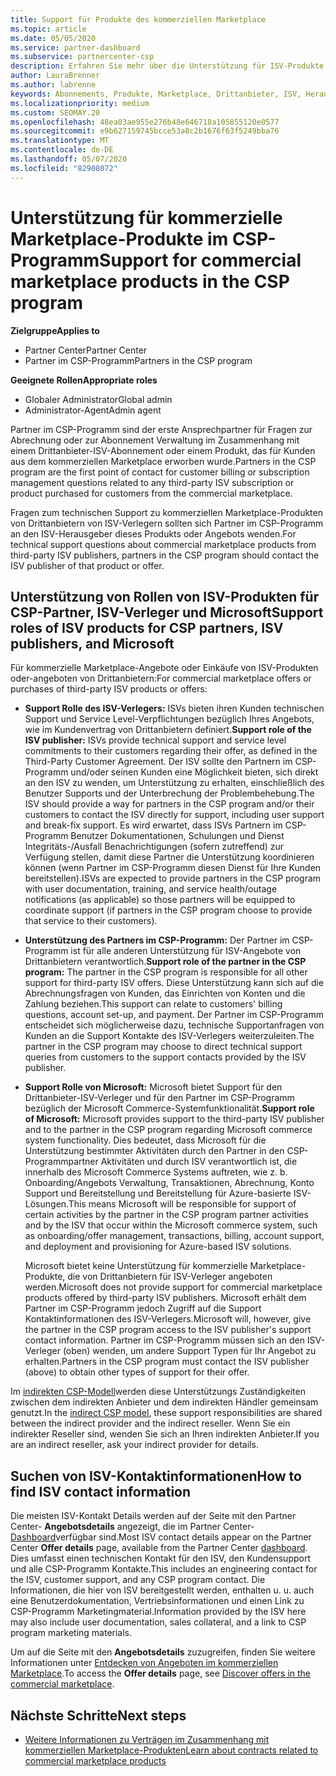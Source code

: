 ```yaml
---
title: Support für Produkte des kommerziellen Marketplace
ms.topic: article
ms.date: 05/05/2020
ms.service: partner-dashboard
ms.subservice: partnercenter-csp
description: Erfahren Sie mehr über die Unterstützung für ISV-Produkte von Drittanbietern oder Abonnements im kommerziellen Marketplace des CSP-Programms.
author: LauraBrenner
ms.author: labrenne
keywords: Abonnements, Produkte, Marketplace, Drittanbieter, ISV, Herausgeber, Support, CSP
ms.localizationpriority: medium
ms.custom: SEOMAY.20
ms.openlocfilehash: 48ea03ae955e276b48e646718a105855120e0577
ms.sourcegitcommit: e9b627159745bcce53a8c2b1676f63f5249bba76
ms.translationtype: MT
ms.contentlocale: de-DE
ms.lasthandoff: 05/07/2020
ms.locfileid: "82908072"
---
```

# <a name="support-for-commercial-marketplace-products-in-the-csp-program"></a><span data-ttu-id="1da4b-104">Unterstützung für kommerzielle Marketplace-Produkte im CSP-Programm</span><span class="sxs-lookup"><span data-stu-id="1da4b-104">Support for commercial marketplace products in the CSP program</span></span>

<span data-ttu-id="1da4b-105">**Zielgruppe**</span><span class="sxs-lookup"><span data-stu-id="1da4b-105">**Applies to**</span></span>

- <span data-ttu-id="1da4b-106">Partner Center</span><span class="sxs-lookup"><span data-stu-id="1da4b-106">Partner Center</span></span>
- <span data-ttu-id="1da4b-107">Partner im CSP-Programm</span><span class="sxs-lookup"><span data-stu-id="1da4b-107">Partners in the CSP program</span></span>

<span data-ttu-id="1da4b-108">**Geeignete Rollen**</span><span class="sxs-lookup"><span data-stu-id="1da4b-108">**Appropriate roles**</span></span>

- <span data-ttu-id="1da4b-109">Globaler Administrator</span><span class="sxs-lookup"><span data-stu-id="1da4b-109">Global admin</span></span>
- <span data-ttu-id="1da4b-110">Administrator-Agent</span><span class="sxs-lookup"><span data-stu-id="1da4b-110">Admin agent</span></span>

<span data-ttu-id="1da4b-111">Partner im CSP-Programm sind der erste Ansprechpartner für Fragen zur Abrechnung oder zur Abonnement Verwaltung im Zusammenhang mit einem Drittanbieter-ISV-Abonnement oder einem Produkt, das für Kunden aus dem kommerziellen Marketplace erworben wurde.</span><span class="sxs-lookup"><span data-stu-id="1da4b-111">Partners in the CSP program are the first point of contact for customer billing or subscription management questions related to any third-party ISV subscription or product purchased for customers from the commercial marketplace.</span></span>

<span data-ttu-id="1da4b-112">Fragen zum technischen Support zu kommerziellen Marketplace-Produkten von Drittanbietern von ISV-Verlegern sollten sich Partner im CSP-Programm an den ISV-Herausgeber dieses Produkts oder Angebots wenden.</span><span class="sxs-lookup"><span data-stu-id="1da4b-112">For technical support questions about commercial marketplace products from third-party ISV publishers, partners in the CSP program should contact the ISV publisher of that product or offer.</span></span>

## <a name="support-roles-of-isv-products-for-csp-partners-isv-publishers-and-microsoft"></a><span data-ttu-id="1da4b-113">Unterstützung von Rollen von ISV-Produkten für CSP-Partner, ISV-Verleger und Microsoft</span><span class="sxs-lookup"><span data-stu-id="1da4b-113">Support roles of ISV products for CSP partners, ISV publishers, and Microsoft</span></span>

<span data-ttu-id="1da4b-114">Für kommerzielle Marketplace-Angebote oder Einkäufe von ISV-Produkten oder-angeboten von Drittanbietern:</span><span class="sxs-lookup"><span data-stu-id="1da4b-114">For commercial marketplace offers or purchases of third-party ISV products or offers:</span></span>

- <span data-ttu-id="1da4b-115">**Support Rolle des ISV-Verlegers:** ISVs bieten ihren Kunden technischen Support und Service Level-Verpflichtungen bezüglich Ihres Angebots, wie im Kundenvertrag von Drittanbietern definiert.</span><span class="sxs-lookup"><span data-stu-id="1da4b-115">**Support role of the ISV publisher:** ISVs provide technical support and service level commitments to their customers regarding their offer, as defined in the Third-Party Customer Agreement.</span></span> <span data-ttu-id="1da4b-116">Der ISV sollte den Partnern im CSP-Programm und/oder seinen Kunden eine Möglichkeit bieten, sich direkt an den ISV zu wenden, um Unterstützung zu erhalten, einschließlich des Benutzer Supports und der Unterbrechung der Problembehebung.</span><span class="sxs-lookup"><span data-stu-id="1da4b-116">The ISV should provide a way for partners in the CSP program and/or their customers to contact the ISV directly for support, including user support and break-fix support.</span></span> <span data-ttu-id="1da4b-117">Es wird erwartet, dass ISVs Partnern im CSP-Programm Benutzer Dokumentationen, Schulungen und Dienst Integritäts-/Ausfall Benachrichtigungen (sofern zutreffend) zur Verfügung stellen, damit diese Partner die Unterstützung koordinieren können (wenn Partner im CSP-Programm diesen Dienst für Ihre Kunden bereitstellen).</span><span class="sxs-lookup"><span data-stu-id="1da4b-117">ISVs are expected to provide partners in the CSP program with user documentation, training, and service health/outage notifications (as applicable) so those partners will be equipped to coordinate support (if partners in the CSP program choose to provide that service to their customers).</span></span>

- <span data-ttu-id="1da4b-118">**Unterstützung des Partners im CSP-Programm:** Der Partner im CSP-Programm ist für alle anderen Unterstützung für ISV-Angebote von Drittanbietern verantwortlich.</span><span class="sxs-lookup"><span data-stu-id="1da4b-118">**Support role of the partner in the CSP program:** The partner in the CSP program is responsible for all other support for third-party ISV offers.</span></span> <span data-ttu-id="1da4b-119">Diese Unterstützung kann sich auf die Abrechnungsfragen von Kunden, das Einrichten von Konten und die Zahlung beziehen.</span><span class="sxs-lookup"><span data-stu-id="1da4b-119">This support can relate to customers' billing questions, account set-up, and payment.</span></span> <span data-ttu-id="1da4b-120">Der Partner im CSP-Programm entscheidet sich möglicherweise dazu, technische Supportanfragen von Kunden an die Support Kontakte des ISV-Verlegers weiterzuleiten.</span><span class="sxs-lookup"><span data-stu-id="1da4b-120">The partner in the CSP program may choose to direct technical support queries from customers to the support contacts provided by the ISV publisher.</span></span>

- <span data-ttu-id="1da4b-121">**Support Rolle von Microsoft:** Microsoft bietet Support für den Drittanbieter-ISV-Verleger und für den Partner im CSP-Programm bezüglich der Microsoft Commerce-Systemfunktionalität.</span><span class="sxs-lookup"><span data-stu-id="1da4b-121">**Support role of Microsoft:** Microsoft provides support to the third-party ISV publisher and to the partner in the CSP program regarding Microsoft commerce system functionality.</span></span> <span data-ttu-id="1da4b-122">Dies bedeutet, dass Microsoft für die Unterstützung bestimmter Aktivitäten durch den Partner in den CSP-Programmpartner Aktivitäten und durch ISV verantwortlich ist, die innerhalb des Microsoft Commerce Systems auftreten, wie z. b. Onboarding/Angebots Verwaltung, Transaktionen, Abrechnung, Konto Support und Bereitstellung und Bereitstellung für Azure-basierte ISV-Lösungen.</span><span class="sxs-lookup"><span data-stu-id="1da4b-122">This means Microsoft will be responsible for support of certain activities by the partner in the CSP program partner activities and by the ISV that occur within the Microsoft commerce system, such as onboarding/offer management, transactions, billing, account support, and deployment and provisioning for Azure-based ISV solutions.</span></span>

    <span data-ttu-id="1da4b-123">Microsoft bietet keine Unterstützung für kommerzielle Marketplace-Produkte, die von Drittanbietern für ISV-Verleger angeboten werden.</span><span class="sxs-lookup"><span data-stu-id="1da4b-123">Microsoft does not provide support for commercial marketplace products offered by third-party ISV publishers.</span></span> <span data-ttu-id="1da4b-124">Microsoft erhält dem Partner im CSP-Programm jedoch Zugriff auf die Support Kontaktinformationen des ISV-Verlegers.</span><span class="sxs-lookup"><span data-stu-id="1da4b-124">Microsoft will, however, give the partner in the  CSP program access to the ISV publisher's support contact information.</span></span> <span data-ttu-id="1da4b-125">Partner im CSP-Programm müssen sich an den ISV-Verleger (oben) wenden, um andere Support Typen für Ihr Angebot zu erhalten.</span><span class="sxs-lookup"><span data-stu-id="1da4b-125">Partners in the CSP program must contact the ISV publisher (above) to obtain other types of support for their offer.</span></span>

<span data-ttu-id="1da4b-126">Im [indirekten CSP-Modell](csp-overview.md#indirect-model)werden diese Unterstützungs Zuständigkeiten zwischen dem indirekten Anbieter und dem indirekten Händler gemeinsam genutzt.</span><span class="sxs-lookup"><span data-stu-id="1da4b-126">In the [indirect CSP model](csp-overview.md#indirect-model), these support responsibilities are shared between the indirect provider and the indirect reseller.</span></span> <span data-ttu-id="1da4b-127">Wenn Sie ein indirekter Reseller sind, wenden Sie sich an Ihren indirekten Anbieter.</span><span class="sxs-lookup"><span data-stu-id="1da4b-127">If you are an indirect reseller, ask your indirect provider for details.</span></span>

## <a name="how-to-find-isv-contact-information"></a><span data-ttu-id="1da4b-128">Suchen von ISV-Kontaktinformationen</span><span class="sxs-lookup"><span data-stu-id="1da4b-128">How to find ISV contact information</span></span>

<span data-ttu-id="1da4b-129">Die meisten ISV-Kontakt Details werden auf der Seite mit den Partner Center- **Angebotsdetails** angezeigt, die im Partner Center- [Dashboard](https://partner.microsoft.com/dashboard)verfügbar sind.</span><span class="sxs-lookup"><span data-stu-id="1da4b-129">Most ISV contact details appear on the Partner Center **Offer details** page, available from the Partner Center [dashboard](https://partner.microsoft.com/dashboard).</span></span> <span data-ttu-id="1da4b-130">Dies umfasst einen technischen Kontakt für den ISV, den Kundensupport und alle CSP-Programm Kontakte.</span><span class="sxs-lookup"><span data-stu-id="1da4b-130">This includes an engineering contact for the ISV, customer support, and any CSP program contact.</span></span> <span data-ttu-id="1da4b-131">Die Informationen, die hier von ISV bereitgestellt werden, enthalten u. u. auch eine Benutzerdokumentation, Vertriebsinformationen und einen Link zu CSP-Programm Marketingmaterial.</span><span class="sxs-lookup"><span data-stu-id="1da4b-131">Information provided by the ISV here may also include user documentation, sales collateral, and a link to CSP program marketing materials.</span></span>

<span data-ttu-id="1da4b-132">Um auf die Seite mit den **Angebotsdetails** zuzugreifen, finden Sie weitere Informationen unter [Entdecken von Angeboten im kommerziellen Marketplace](csp-commercial-marketplace-discover.md#view-marketplace-offers-in-partner-center).</span><span class="sxs-lookup"><span data-stu-id="1da4b-132">To access the **Offer details** page, see [Discover offers in the commercial marketplace](csp-commercial-marketplace-discover.md#view-marketplace-offers-in-partner-center).</span></span>

## <a name="next-steps"></a><span data-ttu-id="1da4b-133">Nächste Schritte</span><span class="sxs-lookup"><span data-stu-id="1da4b-133">Next steps</span></span>

- [<span data-ttu-id="1da4b-134">Weitere Informationen zu Verträgen im Zusammenhang mit kommerziellen Marketplace-Produkten</span><span class="sxs-lookup"><span data-stu-id="1da4b-134">Learn about contracts related to commercial marketplace products</span></span>](csp-commercial-marketplace-contracting.md)

